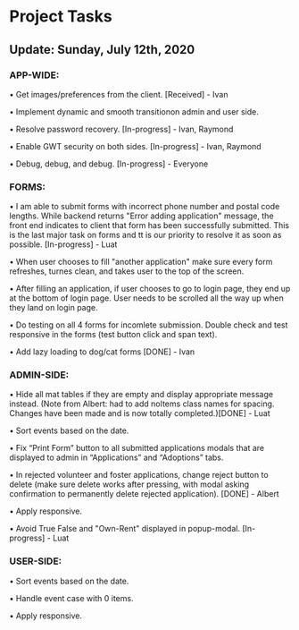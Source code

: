 
#  Project Tasks 					
## Update: Sunday, July 12th, 2020

### APP-WIDE:

•	Get images/preferences from the client. [Received] - Ivan

•	Implement dynamic and smooth transitionon admin and user side.

•	Resolve password recovery. [In-progress] - Ivan, Raymond

•	Enable GWT security on both sides. [In-progress] - Ivan, Raymond

•	Debug, debug, and debug. [In-progress] - Everyone


### FORMS:

•	I am able to submit forms with incorrect phone number and postal code lengths. While backend returns "Error adding application" message, the front end indicates to client that form has been successfully submitted. This is the last major task on forms and tt is our priority to resolve it as soon as possible. [In-progress] - Luat

•	When user chooses to fill "another application" make sure every form refreshes, turnes clean, and takes user to the top of the screen.

•	After filling an application, if user chooses to go to login page, they end up at the bottom of login page. User needs to be scrolled all the way up when they land on login page.

•	Do testing on all 4 forms for incomlete submission. Double check and test responsive in the forms (test button click and span text).

•	Add lazy loading to dog/cat forms [DONE] - Ivan


### ADMIN-SIDE:

•	Hide all mat tables if they are empty and display appropriate message instead. (Note from Albert: had to add noItems class names for spacing. Changes have been made and is now totally completed.)[DONE] - Luat

•	Sort events based on the date.

•	Fix “Print Form” button to all submitted applications modals that are displayed to admin in “Applications” and “Adoptions” tabs.

•	In rejected volunteer and foster applications, change reject button to delete (make sure delete works after pressing, with modal asking confirmation to permanently delete rejected application). [DONE] - Albert

•	Apply responsive.

•	Avoid True False and "Own-Rent" displayed in popup-modal. [In-progress] - Luat

### USER-SIDE:

•	Sort events based on the date.

•	Handle event case with 0 items.

•	Apply responsive.
